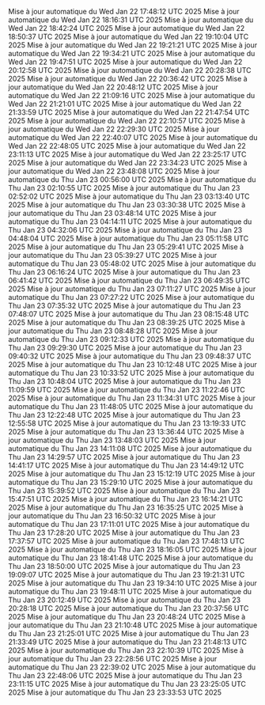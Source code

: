 Mise à jour automatique du Wed Jan 22 17:48:12 UTC 2025
Mise à jour automatique du Wed Jan 22 18:16:31 UTC 2025
Mise à jour automatique du Wed Jan 22 18:42:24 UTC 2025
Mise à jour automatique du Wed Jan 22 18:50:37 UTC 2025
Mise à jour automatique du Wed Jan 22 19:10:04 UTC 2025
Mise à jour automatique du Wed Jan 22 19:21:21 UTC 2025
Mise à jour automatique du Wed Jan 22 19:34:21 UTC 2025
Mise à jour automatique du Wed Jan 22 19:47:51 UTC 2025
Mise à jour automatique du Wed Jan 22 20:12:58 UTC 2025
Mise à jour automatique du Wed Jan 22 20:28:38 UTC 2025
Mise à jour automatique du Wed Jan 22 20:36:42 UTC 2025
Mise à jour automatique du Wed Jan 22 20:48:12 UTC 2025
Mise à jour automatique du Wed Jan 22 21:09:16 UTC 2025
Mise à jour automatique du Wed Jan 22 21:21:01 UTC 2025
Mise à jour automatique du Wed Jan 22 21:33:59 UTC 2025
Mise à jour automatique du Wed Jan 22 21:47:54 UTC 2025
Mise à jour automatique du Wed Jan 22 22:10:57 UTC 2025
Mise à jour automatique du Wed Jan 22 22:29:30 UTC 2025
Mise à jour automatique du Wed Jan 22 22:40:07 UTC 2025
Mise à jour automatique du Wed Jan 22 22:48:05 UTC 2025
Mise à jour automatique du Wed Jan 22 23:11:13 UTC 2025
Mise à jour automatique du Wed Jan 22 23:25:17 UTC 2025
Mise à jour automatique du Wed Jan 22 23:34:23 UTC 2025
Mise à jour automatique du Wed Jan 22 23:48:08 UTC 2025
Mise à jour automatique du Thu Jan 23 00:56:00 UTC 2025
Mise à jour automatique du Thu Jan 23 02:10:55 UTC 2025
Mise à jour automatique du Thu Jan 23 02:52:02 UTC 2025
Mise à jour automatique du Thu Jan 23 03:13:40 UTC 2025
Mise à jour automatique du Thu Jan 23 03:30:38 UTC 2025
Mise à jour automatique du Thu Jan 23 03:48:14 UTC 2025
Mise à jour automatique du Thu Jan 23 04:14:11 UTC 2025
Mise à jour automatique du Thu Jan 23 04:32:06 UTC 2025
Mise à jour automatique du Thu Jan 23 04:48:04 UTC 2025
Mise à jour automatique du Thu Jan 23 05:11:58 UTC 2025
Mise à jour automatique du Thu Jan 23 05:29:41 UTC 2025
Mise à jour automatique du Thu Jan 23 05:39:27 UTC 2025
Mise à jour automatique du Thu Jan 23 05:48:02 UTC 2025
Mise à jour automatique du Thu Jan 23 06:16:24 UTC 2025
Mise à jour automatique du Thu Jan 23 06:41:42 UTC 2025
Mise à jour automatique du Thu Jan 23 06:49:35 UTC 2025
Mise à jour automatique du Thu Jan 23 07:11:27 UTC 2025
Mise à jour automatique du Thu Jan 23 07:27:22 UTC 2025
Mise à jour automatique du Thu Jan 23 07:35:32 UTC 2025
Mise à jour automatique du Thu Jan 23 07:48:07 UTC 2025
Mise à jour automatique du Thu Jan 23 08:15:48 UTC 2025
Mise à jour automatique du Thu Jan 23 08:39:25 UTC 2025
Mise à jour automatique du Thu Jan 23 08:48:28 UTC 2025
Mise à jour automatique du Thu Jan 23 09:12:33 UTC 2025
Mise à jour automatique du Thu Jan 23 09:29:30 UTC 2025
Mise à jour automatique du Thu Jan 23 09:40:32 UTC 2025
Mise à jour automatique du Thu Jan 23 09:48:37 UTC 2025
Mise à jour automatique du Thu Jan 23 10:12:48 UTC 2025
Mise à jour automatique du Thu Jan 23 10:33:52 UTC 2025
Mise à jour automatique du Thu Jan 23 10:48:04 UTC 2025
Mise à jour automatique du Thu Jan 23 11:09:59 UTC 2025
Mise à jour automatique du Thu Jan 23 11:22:46 UTC 2025
Mise à jour automatique du Thu Jan 23 11:34:31 UTC 2025
Mise à jour automatique du Thu Jan 23 11:48:05 UTC 2025
Mise à jour automatique du Thu Jan 23 12:22:48 UTC 2025
Mise à jour automatique du Thu Jan 23 12:55:58 UTC 2025
Mise à jour automatique du Thu Jan 23 13:19:33 UTC 2025
Mise à jour automatique du Thu Jan 23 13:36:44 UTC 2025
Mise à jour automatique du Thu Jan 23 13:48:03 UTC 2025
Mise à jour automatique du Thu Jan 23 14:11:08 UTC 2025
Mise à jour automatique du Thu Jan 23 14:29:57 UTC 2025
Mise à jour automatique du Thu Jan 23 14:41:17 UTC 2025
Mise à jour automatique du Thu Jan 23 14:49:12 UTC 2025
Mise à jour automatique du Thu Jan 23 15:12:19 UTC 2025
Mise à jour automatique du Thu Jan 23 15:29:10 UTC 2025
Mise à jour automatique du Thu Jan 23 15:39:52 UTC 2025
Mise à jour automatique du Thu Jan 23 15:47:51 UTC 2025
Mise à jour automatique du Thu Jan 23 16:14:21 UTC 2025
Mise à jour automatique du Thu Jan 23 16:35:25 UTC 2025
Mise à jour automatique du Thu Jan 23 16:50:32 UTC 2025
Mise à jour automatique du Thu Jan 23 17:11:01 UTC 2025
Mise à jour automatique du Thu Jan 23 17:28:20 UTC 2025
Mise à jour automatique du Thu Jan 23 17:37:57 UTC 2025
Mise à jour automatique du Thu Jan 23 17:48:13 UTC 2025
Mise à jour automatique du Thu Jan 23 18:16:05 UTC 2025
Mise à jour automatique du Thu Jan 23 18:41:48 UTC 2025
Mise à jour automatique du Thu Jan 23 18:50:00 UTC 2025
Mise à jour automatique du Thu Jan 23 19:09:07 UTC 2025
Mise à jour automatique du Thu Jan 23 19:21:31 UTC 2025
Mise à jour automatique du Thu Jan 23 19:34:10 UTC 2025
Mise à jour automatique du Thu Jan 23 19:48:11 UTC 2025
Mise à jour automatique du Thu Jan 23 20:12:49 UTC 2025
Mise à jour automatique du Thu Jan 23 20:28:18 UTC 2025
Mise à jour automatique du Thu Jan 23 20:37:56 UTC 2025
Mise à jour automatique du Thu Jan 23 20:48:24 UTC 2025
Mise à jour automatique du Thu Jan 23 21:10:48 UTC 2025
Mise à jour automatique du Thu Jan 23 21:25:01 UTC 2025
Mise à jour automatique du Thu Jan 23 21:33:49 UTC 2025
Mise à jour automatique du Thu Jan 23 21:48:13 UTC 2025
Mise à jour automatique du Thu Jan 23 22:10:39 UTC 2025
Mise à jour automatique du Thu Jan 23 22:28:56 UTC 2025
Mise à jour automatique du Thu Jan 23 22:39:02 UTC 2025
Mise à jour automatique du Thu Jan 23 22:48:06 UTC 2025
Mise à jour automatique du Thu Jan 23 23:11:15 UTC 2025
Mise à jour automatique du Thu Jan 23 23:25:05 UTC 2025
Mise à jour automatique du Thu Jan 23 23:33:53 UTC 2025
